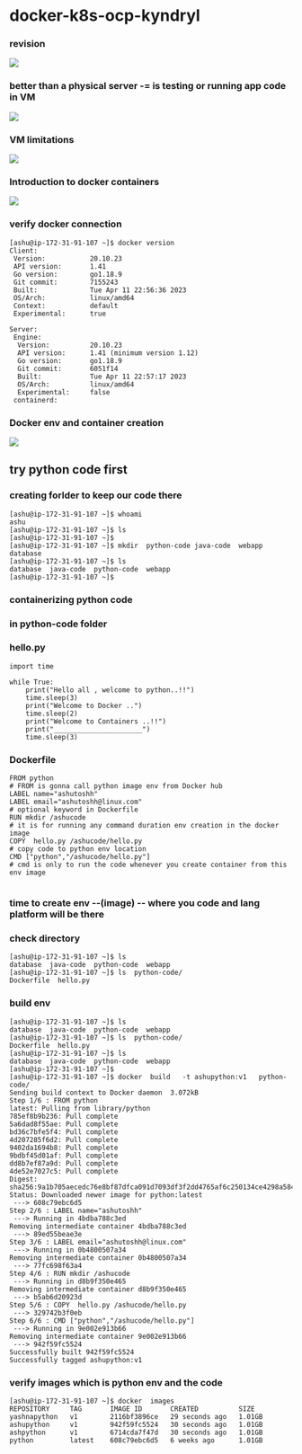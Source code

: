 # docker-k8s-ocp-kyndryl

### revision 

<img src="rev.png">

### better than a physical server -= is testing or running app code in VM 

<img src="vm.png">

### VM limitations 

<img src="lim.png">

### Introduction to docker containers 

<img src="dc.png">

### verify docker connection 


```
[ashu@ip-172-31-91-107 ~]$ docker version 
Client:
 Version:           20.10.23
 API version:       1.41
 Go version:        go1.18.9
 Git commit:        7155243
 Built:             Tue Apr 11 22:56:36 2023
 OS/Arch:           linux/amd64
 Context:           default
 Experimental:      true

Server:
 Engine:
  Version:          20.10.23
  API version:      1.41 (minimum version 1.12)
  Go version:       go1.18.9
  Git commit:       6051f14
  Built:            Tue Apr 11 22:57:17 2023
  OS/Arch:          linux/amd64
  Experimental:     false
 containerd:
```

### Docker env and container creation 

<img src="denv.png">

## try python code first 

### creating forlder to keep our code there

```
[ashu@ip-172-31-91-107 ~]$ whoami
ashu
[ashu@ip-172-31-91-107 ~]$ ls
[ashu@ip-172-31-91-107 ~]$ 
[ashu@ip-172-31-91-107 ~]$ mkdir  python-code java-code  webapp database
[ashu@ip-172-31-91-107 ~]$ ls
database  java-code  python-code  webapp
[ashu@ip-172-31-91-107 ~]$

```

### containerizing python code

### in python-code folder

### hello.py 

```
import time

while True:
    print("Hello all , welcome to python..!!")
    time.sleep(3)
    print("Welcome to Docker ..")
    time.sleep(2)
    print("Welcome to Containers ..!!")
    print("______________________")
    time.sleep(3)
```

### Dockerfile

```
FROM python
# FROM is gonna call python image env from Docker hub 
LABEL name="ashutoshh"
LABEL email="ashutoshh@linux.com"
# optional keyword in Dockerfile 
RUN mkdir /ashucode
# it is for running any command duration env creation in the docker image
COPY  hello.py /ashucode/hello.py 
# copy code to python env location
CMD ["python","/ashucode/hello.py"]
# cmd is only to run the code whenever you create container from this env image
 
```

### time to create env --(image) -- where you code and lang platform will be there

### check directory 

```
[ashu@ip-172-31-91-107 ~]$ ls
database  java-code  python-code  webapp
[ashu@ip-172-31-91-107 ~]$ ls  python-code/
Dockerfile  hello.py
```

### build env 

```
[ashu@ip-172-31-91-107 ~]$ ls
database  java-code  python-code  webapp
[ashu@ip-172-31-91-107 ~]$ ls  python-code/
Dockerfile  hello.py
[ashu@ip-172-31-91-107 ~]$ ls
database  java-code  python-code  webapp
[ashu@ip-172-31-91-107 ~]$ 
[ashu@ip-172-31-91-107 ~]$ docker  build   -t ashupython:v1   python-code/ 
Sending build context to Docker daemon  3.072kB
Step 1/6 : FROM python
latest: Pulling from library/python
785ef8b9b236: Pull complete 
5a6dad8f55ae: Pull complete 
bd36c7bfe5f4: Pull complete 
4d207285f6d2: Pull complete 
9402da1694b8: Pull complete 
9bdbf45d01af: Pull complete 
dd8b7ef87a9d: Pull complete 
4de52e7027c5: Pull complete 
Digest: sha256:9a1b705aecedc76e8bf87dfca091d7093df3f2dd4765af6c250134ce4298a584
Status: Downloaded newer image for python:latest
 ---> 608c79ebc6d5
Step 2/6 : LABEL name="ashutoshh"
 ---> Running in 4bdba788c3ed
Removing intermediate container 4bdba788c3ed
 ---> 89ed55beae3e
Step 3/6 : LABEL email="ashutoshh@linux.com"
 ---> Running in 0b4800507a34
Removing intermediate container 0b4800507a34
 ---> 77fc698f63a4
Step 4/6 : RUN mkdir /ashucode
 ---> Running in d8b9f350e465
Removing intermediate container d8b9f350e465
 ---> b5ab6d20923d
Step 5/6 : COPY  hello.py /ashucode/hello.py
 ---> 329742b3f0eb
Step 6/6 : CMD ["python","/ashucode/hello.py"]
 ---> Running in 9e002e913b66
Removing intermediate container 9e002e913b66
 ---> 942f59fc5524
Successfully built 942f59fc5524
Successfully tagged ashupython:v1
```

### verify images which is python env and the code 

```
[ashu@ip-172-31-91-107 ~]$ docker  images
REPOSITORY     TAG       IMAGE ID       CREATED          SIZE
yashnapython   v1        2116bf3896ce   29 seconds ago   1.01GB
ashupython     v1        942f59fc5524   30 seconds ago   1.01GB
ashpython      v1        6714cda7f47d   30 seconds ago   1.01GB
python         latest    608c79ebc6d5   6 weeks ago      1.01GB
```


